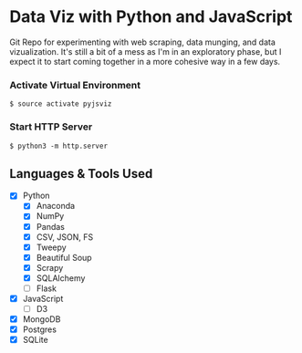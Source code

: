 # Data Viz with Python and JavaScript

Git Repo for experimenting with web scraping, data munging, and data vizualization. It's still a bit of a mess as I'm in an exploratory phase, but I expect it to start coming together in a more cohesive way in a few days.

### Activate Virtual Environment

`$ source activate pyjsviz`

### Start HTTP Server

`$ python3 -m http.server`

## Languages & Tools Used

- [x] Python
    - [x] Anaconda
    - [x] NumPy
    - [x] Pandas
    - [x] CSV, JSON, FS
    - [x] Tweepy
    - [x] Beautiful Soup
    - [x] Scrapy
    - [x] SQLAlchemy
    - [ ] Flask

- [x] JavaScript
    - [ ] D3

- [x] MongoDB
- [x] Postgres
- [x] SQLite